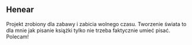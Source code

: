 ## Henear
Projekt zrobiony dla zabawy i zabicia wolnego czasu. Tworzenie świata to dla mnie jak pisanie książki tylko nie trzeba faktycznie umieć pisać. Polecam!